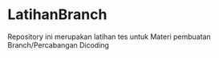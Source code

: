 # LatihanBranch
Repository ini merupakan latihan tes untuk Materi pembuatan Branch/Percabangan Dicoding

